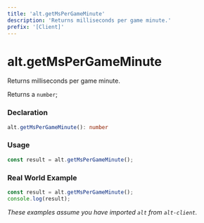 ```yaml
---
title: 'alt.getMsPerGameMinute'
description: 'Returns milliseconds per game minute.'
prefix: '[Client]'
---
```


# alt.getMsPerGameMinute

Returns milliseconds per game minute.

Returns a `number`;

### Declaration

```typescript
alt.getMsPerGameMinute(): number
```

### Usage

```js
const result = alt.getMsPerGameMinute();
```

### Real World Example

```js
const result = alt.getMsPerGameMinute();
console.log(result);
```

_These examples assume you have imported `alt` from `alt-client`._